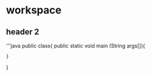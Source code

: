 # workspace

## header 2

'''java
public class{
    public static void main
    (String args[]){
        
    }
}